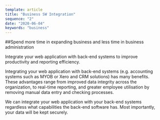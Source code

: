 ```yaml
---
template: article
title: "Business SW Integration"
sequence: "2"
date: "2020-06-04"
keywords: "business"
---
```


##Spend more time in expanding business and less time in business administration

Integrate your web application with back-end systems to improve productivity and reporting 
efficiency.<!-- end -->

Integrating your web application with back-end systems (e.g. accounting systems such as MYOB or 
Xero and CRM solutions) has many benefits. These advantages range from improved data 
integrity across the organization, to real-time reporting, and greater employee 
utilisation by removing manual data entry and checking processes.

We can integrate your web application with your back-end systems regardless what capabilities 
the back-end software has. Most importantly, your data will be kept securely.
